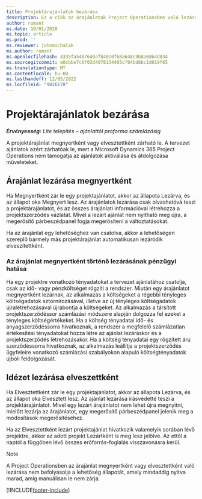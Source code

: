 ```yaml
---
title: Projektárajánlatok bezárása
description: Ez a cikk az árajánlatok Project Operationsben való lezárásáról nyújt tájékoztatást.
author: rumant
ms.date: 10/01/2020
ms.topic: article
ms.prod: ''
ms.reviewer: johnmichalak
ms.author: rumant
ms.openlocfilehash: 4335fa5467640af840c0f68a648c9b8a6864d834
ms.sourcegitcommit: e0cbbe7c6f03d4978134405cf04bd8bc1d019f65
ms.translationtype: MT
ms.contentlocale: hu-HU
ms.lasthandoff: 12/05/2022
ms.locfileid: "9826178"
---
```

# <a name="close-project-quotes"></a>Projektárajánlatok bezárása

_**Érvényesség:** Lite telepítés – ajánlattól proforma számlázásig_

A projektárajánlat megnyertként vagy elvesztettként zárható le. A tervezet ajánlatok azért zárhatóak le, mert a Microsoft Dynamics 365 Project Operations nem támogatja az ajánlatok aktiválása és átdolgozása műveleteket.

## <a name="close-a-quote-as-won"></a>Árajánlat lezárása megnyertként

Ha Megnyertként zár le egy projektajánlatot, akkor az állapota Lezárva, és az állapot oka Megnyert lesz. Az árajánlatok lezárása csak olvashatóvá teszi a projektárajánlatot, és az összes árajánlati információval létrehozza a projektszerződés vázlatát. Mivel a lezárt ajánlat nem nyitható meg újra, a megerősítő párbeszédpanel fogja megerősíteni a változtatásokat.

Ha az árajánlat egy lehetőséghez van csatolva, akkor a lehetőségen szereplő bármely más projektárajánlat automatikusan lezáródik elveszítettként.

### <a name="financial-impact-of-closing-a-quote-as-won"></a>Az árajánlat megnyertként történő lezárásának pénzügyi hatása

Ha egy projektre vonatkozó tényadatokat a tervezet ajánlatához csatolja, csak az idő- vagy pénzköltséget rögzíti a rendszer. Miután egy árajánlatot megnyertként lezárnak, az alkalmazás a költségeket a régebbi tényleges költségadatok sztornírozásával, illetve az új tényleges költségadatok újralétrehozásával újrabontja a költségeket. Az alkalmazás a társított projektszerződéssor számlázási módszere alapján dolgozza fel ezeket a tényleges költségértékeket. Ha a költség tényadatai idő- és anyagszerződéssorra hivatkoznak, a rendszer a megfelelő számlázatlan értékesítési tényadatokat hozza létre az ajánlat lezáráskor és a projektszerződés létrehozásakor. Ha a költség tényadatai egy rögzített árú szerződéssorra hivatkoznak, az alkalmazás leállítja a projektszerződés ügyfeleire vonatkozó számlázási szabályokon alapuló költségtényadatok újbóli feldolgozását.

## <a name="closing-a-quote-as-lost"></a>Idézet lezárása elveszettként

Ha Elvesztettként zár le egy projektajánlatot, akkor az állapota Lezárva, és az állapot oka Elvesztett lesz. Az ajánlat lezárása írásvédetté teszi a projektárajánlatot. Mivel egy lezárt árajánlatot nem lehet újra megnyitni, mielőtt lezárja az árajánlatot, egy megerősítő párbeszédpanel jelenik meg a módosítások megerősítéséhez.

Ha az Elvesztettként lezárt projektajánlat hivatkozik valamelyik sorában lévő projektre, akkor az adott projekt Lezártként is meg lesz jelölve. Az ettől a naptól a függőben lévő összes erőforrás-foglalás visszavonásra kerül.

> [!NOTE]
> A Project Operationsben az árajánlat megnyertként vagy elvesztettként való lezárása nem befolyásolja a lehetőség állapotát, amely mindaddig nyitva marad, amíg manuálisan le nem zárja.


[!INCLUDE[footer-include](../../includes/footer-banner.md)]

